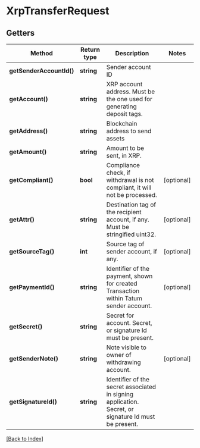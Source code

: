 # XrpTransferRequest

## Getters

Method | Return type | Description | Notes
------------ | ------------- | ------------- | -------------
**getSenderAccountId()** | **string** | Sender account ID |
**getAccount()** | **string** | XRP account address. Must be the one used for generating deposit tags. |
**getAddress()** | **string** | Blockchain address to send assets |
**getAmount()** | **string** | Amount to be sent, in XRP. |
**getCompliant()** | **bool** | Compliance check, if withdrawal is not compliant, it will not be processed. | [optional]
**getAttr()** | **string** | Destination tag of the recipient account, if any. Must be stringified uint32. | [optional]
**getSourceTag()** | **int** | Source tag of sender account, if any. | [optional]
**getPaymentId()** | **string** | Identifier of the payment, shown for created Transaction within Tatum sender account. | [optional]
**getSecret()** | **string** | Secret for account. Secret, or signature Id must be present. |
**getSenderNote()** | **string** | Note visible to owner of withdrawing account. | [optional]
**getSignatureId()** | **string** | Identifier of the secret associated in signing application. Secret, or signature Id must be present. |

[[Back to Index]](../index.md)
